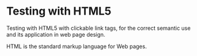 # Testing with HTML5

Testing with HTML5 with clickable link tags, for the correct semantic use and its application in web page design.

HTML is the standard markup language for Web pages.